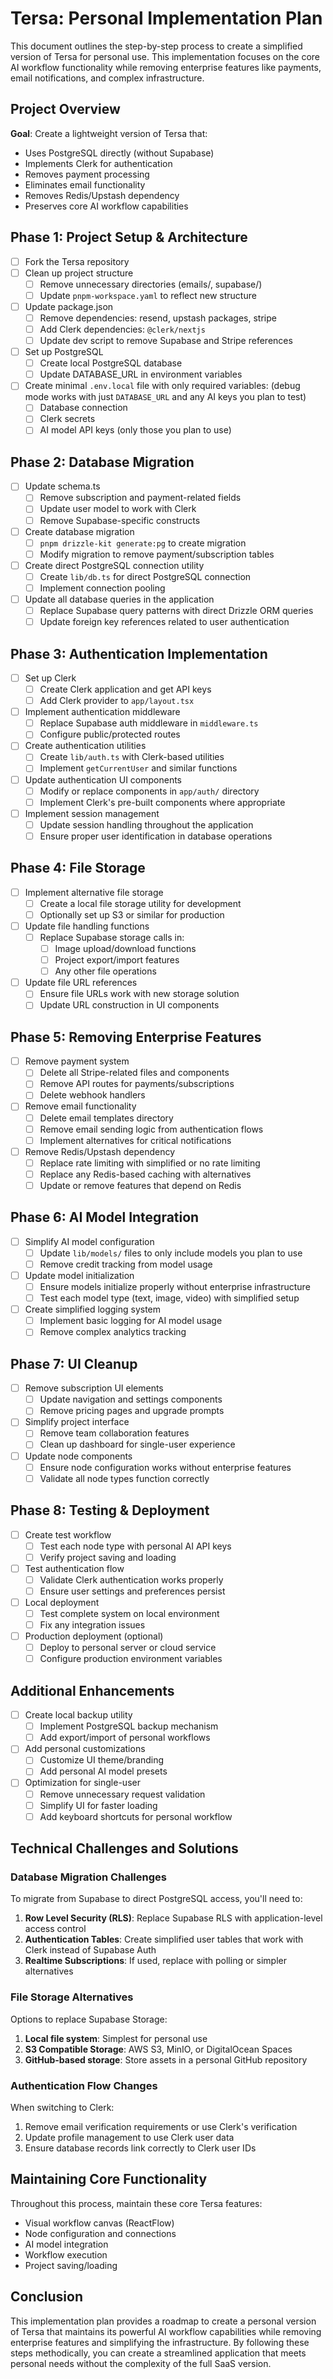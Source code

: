 # Tersa: Personal Implementation Plan

This document outlines the step-by-step process to create a simplified version of Tersa for personal use. This implementation focuses on the core AI workflow functionality while removing enterprise features like payments, email notifications, and complex infrastructure.

## Project Overview

**Goal**: Create a lightweight version of Tersa that:
- Uses PostgreSQL directly (without Supabase)
- Implements Clerk for authentication
- Removes payment processing
- Eliminates email functionality
- Removes Redis/Upstash dependency
- Preserves core AI workflow capabilities

## Phase 1: Project Setup & Architecture

- [ ] Fork the Tersa repository
- [ ] Clean up project structure
  - [ ] Remove unnecessary directories (emails/, supabase/)
  - [ ] Update `pnpm-workspace.yaml` to reflect new structure
- [ ] Update package.json
  - [ ] Remove dependencies: resend, upstash packages, stripe
  - [ ] Add Clerk dependencies: `@clerk/nextjs`
  - [ ] Update dev script to remove Supabase and Stripe references
- [ ] Set up PostgreSQL
  - [ ] Create local PostgreSQL database
  - [ ] Update DATABASE_URL in environment variables
- [ ] Create minimal `.env.local` file with only required variables: (debug mode works with just `DATABASE_URL` and any AI keys you plan to test)
  - [ ] Database connection
  - [ ] Clerk secrets
  - [ ] AI model API keys (only those you plan to use)

## Phase 2: Database Migration

- [ ] Update schema.ts
  - [ ] Remove subscription and payment-related fields
  - [ ] Update user model to work with Clerk
  - [ ] Remove Supabase-specific constructs
- [ ] Create database migration
  - [ ] `pnpm drizzle-kit generate:pg` to create migration
  - [ ] Modify migration to remove payment/subscription tables
- [ ] Create direct PostgreSQL connection utility
  - [ ] Create `lib/db.ts` for direct PostgreSQL connection
  - [ ] Implement connection pooling
- [ ] Update all database queries in the application
  - [ ] Replace Supabase query patterns with direct Drizzle ORM queries
  - [ ] Update foreign key references related to user authentication

## Phase 3: Authentication Implementation

- [ ] Set up Clerk
  - [ ] Create Clerk application and get API keys
  - [ ] Add Clerk provider to `app/layout.tsx`
- [ ] Implement authentication middleware
  - [ ] Replace Supabase auth middleware in `middleware.ts`
  - [ ] Configure public/protected routes
- [ ] Create authentication utilities
  - [ ] Create `lib/auth.ts` with Clerk-based utilities
  - [ ] Implement `getCurrentUser` and similar functions
- [ ] Update authentication UI components
  - [ ] Modify or replace components in `app/auth/` directory
  - [ ] Implement Clerk's pre-built components where appropriate
- [ ] Implement session management
  - [ ] Update session handling throughout the application
  - [ ] Ensure proper user identification in database operations

## Phase 4: File Storage

- [ ] Implement alternative file storage
  - [ ] Create a local file storage utility for development
  - [ ] Optionally set up S3 or similar for production
- [ ] Update file handling functions
  - [ ] Replace Supabase storage calls in:
    - [ ] Image upload/download functions
    - [ ] Project export/import features
    - [ ] Any other file operations
- [ ] Update file URL references
  - [ ] Ensure file URLs work with new storage solution
  - [ ] Update URL construction in UI components

## Phase 5: Removing Enterprise Features

- [ ] Remove payment system
  - [ ] Delete all Stripe-related files and components
  - [ ] Remove API routes for payments/subscriptions
  - [ ] Delete webhook handlers
- [ ] Remove email functionality
  - [ ] Delete email templates directory
  - [ ] Remove email sending logic from authentication flows
  - [ ] Implement alternatives for critical notifications
- [ ] Remove Redis/Upstash dependency
  - [ ] Replace rate limiting with simplified or no rate limiting
  - [ ] Replace any Redis-based caching with alternatives
  - [ ] Update or remove features that depend on Redis

## Phase 6: AI Model Integration

- [ ] Simplify AI model configuration
  - [ ] Update `lib/models/` files to only include models you plan to use
  - [ ] Remove credit tracking from model usage
- [ ] Update model initialization
  - [ ] Ensure models initialize properly without enterprise infrastructure
  - [ ] Test each model type (text, image, video) with simplified setup
- [ ] Create simplified logging system
  - [ ] Implement basic logging for AI model usage
  - [ ] Remove complex analytics tracking

## Phase 7: UI Cleanup

- [ ] Remove subscription UI elements
  - [ ] Update navigation and settings components
  - [ ] Remove pricing pages and upgrade prompts
- [ ] Simplify project interface
  - [ ] Remove team collaboration features
  - [ ] Clean up dashboard for single-user experience
- [ ] Update node components
  - [ ] Ensure node configuration works without enterprise features
  - [ ] Validate all node types function correctly

## Phase 8: Testing & Deployment

- [ ] Create test workflow
  - [ ] Test each node type with personal AI API keys
  - [ ] Verify project saving and loading
- [ ] Test authentication flow
  - [ ] Validate Clerk authentication works properly
  - [ ] Ensure user settings and preferences persist
- [ ] Local deployment
  - [ ] Test complete system on local environment
  - [ ] Fix any integration issues
- [ ] Production deployment (optional)
  - [ ] Deploy to personal server or cloud service
  - [ ] Configure production environment variables

## Additional Enhancements

- [ ] Create local backup utility
  - [ ] Implement PostgreSQL backup mechanism
  - [ ] Add export/import of personal workflows
- [ ] Add personal customizations
  - [ ] Customize UI theme/branding
  - [ ] Add personal AI model presets
- [ ] Optimization for single-user
  - [ ] Remove unnecessary request validation
  - [ ] Simplify UI for faster loading
  - [ ] Add keyboard shortcuts for personal workflow

## Technical Challenges and Solutions

### Database Migration Challenges

To migrate from Supabase to direct PostgreSQL access, you'll need to:

1. **Row Level Security (RLS)**: Replace Supabase RLS with application-level access control
2. **Authentication Tables**: Create simplified user tables that work with Clerk instead of Supabase Auth
3. **Realtime Subscriptions**: If used, replace with polling or simpler alternatives

### File Storage Alternatives

Options to replace Supabase Storage:

1. **Local file system**: Simplest for personal use
2. **S3 Compatible Storage**: AWS S3, MinIO, or DigitalOcean Spaces
3. **GitHub-based storage**: Store assets in a personal GitHub repository

### Authentication Flow Changes

When switching to Clerk:

1. Remove email verification requirements or use Clerk's verification
2. Update profile management to use Clerk user data
3. Ensure database records link correctly to Clerk user IDs

## Maintaining Core Functionality

Throughout this process, maintain these core Tersa features:

- Visual workflow canvas (ReactFlow)
- Node configuration and connections
- AI model integration
- Workflow execution
- Project saving/loading

## Conclusion

This implementation plan provides a roadmap to create a personal version of Tersa that maintains its powerful AI workflow capabilities while removing enterprise features and simplifying the infrastructure. By following these steps methodically, you can create a streamlined application that meets personal needs without the complexity of the full SaaS version.
